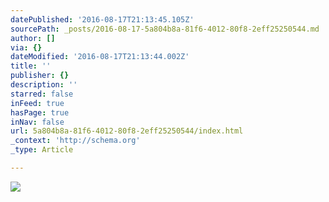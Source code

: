 ```yaml
---
datePublished: '2016-08-17T21:13:45.105Z'
sourcePath: _posts/2016-08-17-5a804b8a-81f6-4012-80f8-2eff25250544.md
author: []
via: {}
dateModified: '2016-08-17T21:13:44.002Z'
title: ''
publisher: {}
description: ''
starred: false
inFeed: true
hasPage: true
inNav: false
url: 5a804b8a-81f6-4012-80f8-2eff25250544/index.html
_context: 'http://schema.org'
_type: Article

---
```

![](https://the-grid-user-content.s3-us-west-2.amazonaws.com/9b34226f-7c93-454f-91ab-22be082e09c6.jpg)